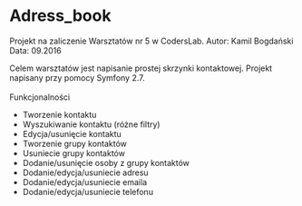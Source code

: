 # Adress_book
Projekt na zaliczenie Warsztatów nr 5 w CodersLab. Autor: Kamil Bogdański Data: 09.2016

Celem warsztatów jest napisanie prostej skrzynki kontaktowej. Projekt napisany przy pomocy Symfony 2.7.
<br><br>
Funkcjonalności
<ul>
<li>Tworzenie kontaktu</li>
<li>Wyszukiwanie kontaktu (różne filtry)</li>
<li>Edycja/usunięcie kontaktu</li>
<li>Tworzenie grupy kontaktów</li>
<li>Usuniecie grupy kontaktów</li>
<li>Dodanie/usunięcie osoby z grupy kontaktów</li>
<li>Dodanie/edycja/usuniecie adresu</li>
<li>Dodanie/edycja/usuniecie emaila</li>
<li>Dodanie/edycja/usuniecie telefonu</li>
</ul>

